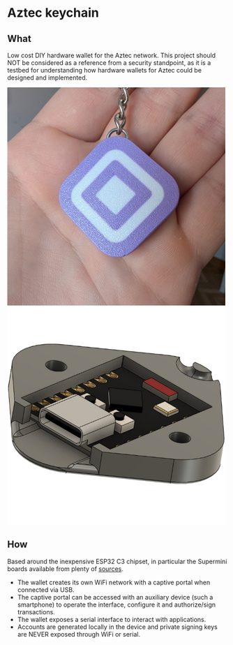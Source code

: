 # Aztec keychain

## What

Low cost DIY hardware wallet for the Aztec network. This project should NOT be considered as a reference from a security standpoint, as it is a testbed for understanding how hardware wallets for Aztec could be designed and implemented.

<img src="./media/finished.jpg" alt="keychain" style="height:500px;"/>
<img src="./media/cad.jpg" alt="keychain" style="height:500px;"/>

## How

Based around the inexpensive ESP32 C3 chipset, in particular the Supermini boards available from plenty of [sources](https://es.aliexpress.com/item/1005007539612437.html?spm=a2g0o.order_list.order_list_main.5.6f47194dtnEeCs&gatewayAdapt=glo2esp).

- The wallet creates its own WiFi network with a captive portal when connected via USB.
- The captive portal can be accessed with an auxiliary device (such a smartphone) to operate the interface, configure it and authorize/sign transactions.
- The wallet exposes a serial interface to interact with applications.
- Accounts are generated locally in the device and private signing keys are NEVER exposed through WiFi or serial.
